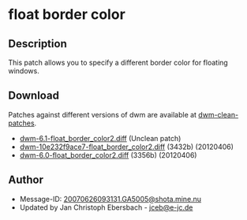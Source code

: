 # float border color #

## Description ##
This patch allows you to specify a different border color for floating windows.

## Download ##
Patches against different versions of dwm are available at
[dwm-clean-patches](https://github.com/jceb/dwm-clean-patches).

 * [dwm-6.1-float_border_color2.diff](dwm-6.1-float_border_color2.diff) (Unclean patch)
 * [dwm-10e232f9ace7-float_border_color2.diff](dwm-10e232f9ace7-float_border_color2.diff) (3432b) (20120406)
 * [dwm-6.0-float_border_color2.diff](dwm-6.0-float_border_color2.diff) (3356b) (20120406)

## Author ##
 * Message-ID: <20070626093131.GA5005@shota.mine.nu>
 * Updated by Jan Christoph Ebersbach - <jceb@e-jc.de>
